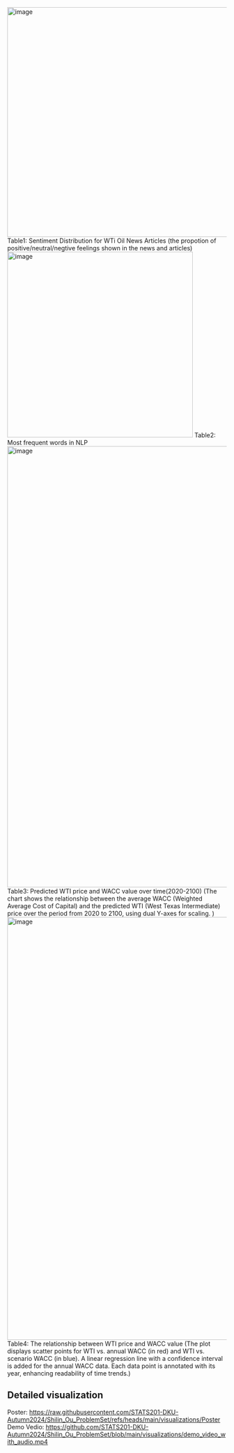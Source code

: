 <img width="527" alt="image" src="https://github.com/user-attachments/assets/f026ffa1-24dd-4fcb-b556-f9d307ec7428">
Table1: Sentiment Distribution for WTi Oil News Articles (the propotion of positive/neutral/negtive feelings shown in the news and articles)

<img width="426" alt="image" src="https://github.com/user-attachments/assets/092be6ce-4f80-49d3-8c32-a47a48f1f237">
Table2: Most frequent words in NLP
<img width="1012" alt="image" src="https://github.com/user-attachments/assets/b5d95644-05ee-498c-9f76-6879c39b2b76">
Table3: Predicted WTI price and WACC value over time(2020-2100) (The chart shows the relationship between the average WACC (Weighted Average Cost of Capital) and the predicted WTI (West Texas Intermediate) price over the period from 2020 to 2100, using dual Y-axes for scaling. )
<img width="970" alt="image" src="https://github.com/user-attachments/assets/cce59fc3-d985-41e8-aaf9-d73c89a7bec2">
Table4: The relationship between WTI price and WACC value (The plot displays scatter points for WTI vs. annual WACC (in red) and WTI vs. scenario WACC (in blue). A linear regression line with a confidence interval is added for the annual WACC data. Each data point is annotated with its year, enhancing readability of time trends.)


## Detailed visualization
Poster: https://raw.githubusercontent.com/STATS201-DKU-Autumn2024/Shilin_Ou_ProblemSet/refs/heads/main/visualizations/Poster
Demo Vedio: https://github.com/STATS201-DKU-Autumn2024/Shilin_Ou_ProblemSet/blob/main/visualizations/demo_video_with_audio.mp4



